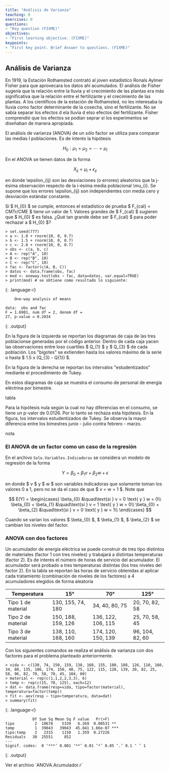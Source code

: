 ```yaml
---
title: "Análisis de Varianza"
teaching: 0
exercises: 0
questions:
- "Key question (FIXME)"
objectives:
- "First learning objective. (FIXME)"
keypoints:
- "First key point. Brief Answer to questions. (FIXME)"
---
```


## Análisis de Varianza
En 1919, la Estación Rothamsted contrató al joven estadístico Ronals Aylmer Fisher para que aprovecara los datos ahí acumulados. El análisis de Fisher sugería que la relación entre la lluvia y el crecimiento de las plantas era más significativa que la relación entre el fertilizante y el crecimiento de las plantas. A los científicos de la estación de Rothamsted, no les interesaba la lluvia como factor determinante de la cosecha, sino el fertilizante. No se sabía separar los efectos d ela lluvia d elso efectos del fertilizante. Fisher comprendió que los efectos se podían seprar si los experimentos se diseñaban de manera apropiada. 

El análisis de varianza (ANOVA) de un sólo factor se utiliza para comparar las medias I poblaciones. Es de interés la hipótesis

$$ H_{0} : \mu_{1} = \mu_{2} = \cdots = \mu_{I} $$

En el ANOVA se tienen datos de la forma

$$ X_{ij} = \mu_{i} + \epsilon_{ij} $$

en donde \epsilon_{ij} son las desviaciones (o errores) aleatorios que la j-ésima observación respecto de la i-ésima media poblacional \mu_{i}. Se supone que los errores \epsilon_{ij} son independientes con media cero y desviación estándar constante.

Si $ H_{0} $ se cumple, entonces el estadístico de prueba $ F_{cal} = CMTr/CME $ tiene un valor de 1. Valores grandes de $ F_{cal} $ sugieren que $ H_{0} $ es falsa. ¿Qué tan grande debe ser $ F_{cal} $ para poder rechazar a $ H_{0} $?

~~~
> set.seed(777)
> a <- 1.0 + rnorm(10, 0, 0.7)
> b <- 1.5 + rnorm(10, 0, 0.7)
> c <- 2.0 + rnorm(10, 0, 0.7)
> obs <- c(a, b, c)
> A <- rep("A", 10)
> B <- rep("B", 10)
> C <- rep("C", 10)
> fac <- factor(c(A, B, C))
> datos <- data.frame(obs, fac)
> mod <- oneway.test(obs ∼ fac, data=datos, var.equal=TRUE)
> print(mod) # se obtiene como resultado lo siguiente:
~~~
{: .language-r}

~~~
	One-way analysis of means

data:  obs and fac
F = 1.6901, num df = 2, denom df =
27, p-value = 0.2034
~~~
{: .output}

En la figura de la izquierda se reportan los diagramas de caja de las tres poblacionse generadas por el código anterior. Dentro de cada caja yacen las observaciones entre loso cuartiles $ Q_{1} $ y $ Q_{3} $ de cada población. Los "bigotes" se extienden hasta los valores máximo de la serie o hasta $ 1.5 x (Q_{3} - Q{1}) $.

En la figura de la derecha se reportan los intervalos "estudentizados" mediante el procedimiento de Tukey.

En estos diagramas de caja se muestra el consumo de personal de energía eléctrina por bimestre.

tabla

Para la hipótesis nula según la cual no hay diferencias en el consumo, se tiene un p-valor de 0.0126. Por lo tanto se rechaza esta hipótesis. En la figura, los intervalos estudentizados de Tukey. Se observa la mayor diferencia entre los bimestres junio - julio contra febrero - marzo. 

nota

### El ANOVA de un factor como un caso de la regresión

En el archivo `Solo.Variables.Indicadoras` se considera un modelo de regresión de la forma

$$ Y = \beta_{0} + \beta_{1} v + \beta_{2} w + \epsilon $$

en donde $ v $ y $ w $ son variables indicadoras que solamente toman los valores 0 a 1, pero no se da el caso de que $ v = w = 1 $. Note que 

$$
E(Y) = 
     \begin{cases}
       \beta_{0} &\quad\text{si } v = 0 \text{ y } w = 0\\
       \beta_{0} + \beta_{1} &\quad\text{si } v = 1 \text{ y } w = 0\\
       \beta_{0} + \beta_{2} &\quad\text{si } v = 0 \text{ y } w = 1\\
     \end{cases}
$$

Cuando se varían los valores $ \beta_{0} $, $ \beta_{1} $, $ \beta_{2} $ se cambian los niveles del factor.

### ANOVA con dos factores
Un acumulador de energía eléctrica se puede construir de tres tipo distintos de materiales (factor 1 con tres niveles) y trabajará a distintas temperaturas (factor 2). Es de interés el número de horas de servicio del acumulador. El acumulador será probado a tres temperaturas distintas (los tres niveles del factor 2). En la tabla se reportan las horas de servicio obtenidas al aplicar cada tratamiento (combinación de niveles de los factores) a 4 acumuladores elegidos de forma aleatoria

| Temperatura        | 15°                | 70°                | 125°            |
|--------------------|--------------------|--------------------|-----------------|
| Tipo 1 de material | 130, 155,  74, 180 | 34, 40, 80, 75     | 20, 70, 82, 58  |
| Tipo 2 de material | 150, 188, 159, 126 | 136, 122, 106, 115 | 25, 70, 58, 45  |
| Tipo 3 de material | 138, 110, 168, 160 | 174, 120, 150, 139 | 96, 104, 82, 60 |

Con los siguientes comandos se realiza el análisis de varianza con dos factores para el problema planteado anteriormente.

~~~
> vida <- c(130, 74, 150, 159, 138, 168, 155, 180, 188, 126, 110, 160, 34, 80, 135, 106, 174, 150, 40, 75, 122, 115, 120, 139, 20, 82, 25, 58, 96, 82, 70, 58, 70, 45, 104, 60)
> material <- rep(c(1,1,2,2,3,3), 6)
> temp <- rep(c(15, 70, 125), each=12)
> dat <- data.frame(resp=vida, tipo=factor(material), temperatura=factor(temp))
> fit <- aov(resp ∼ tipo∗temperatura, data=dat)
> summary(fit)
~~~
{: .language-r}

~~~
            Df Sum Sq Mean Sq F value   Pr(>F)    
tipo         2  10678    5339   6.269  0.00531 ** 
temp         1  39043   39043  45.841 1.66e-07 ***
tipo:temp    2   2315    1158   1.359  0.27226    
Residuals   30  25551     852                     
---
Signif. codes:  0 ‘***’ 0.001 ‘**’ 0.01 ‘*’ 0.05 ‘.’ 0.1 ‘ ’ 1
~~~
{: .output}

Ver el archivo ´ANOVA.Acumulador.r´




